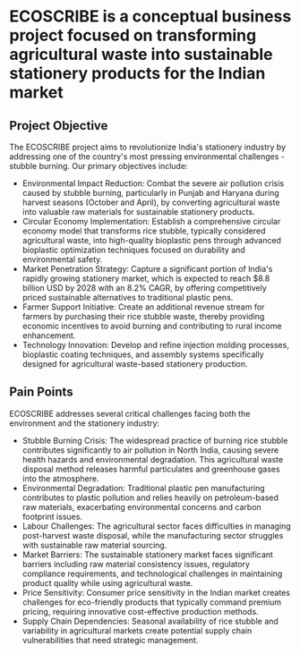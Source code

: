 # ECOSCRIBE is a conceptual business project focused on transforming agricultural waste into sustainable stationery products for the Indian market
## Project Objective 
The ECOSCRIBE project aims to revolutionize India's stationery industry by addressing one of the country's most pressing environmental challenges - stubble burning. Our primary objectives include:  
- Environmental Impact Reduction: Combat the severe air pollution crisis caused by stubble burning, particularly in Punjab and Haryana during harvest seasons (October and April), by converting agricultural waste into valuable raw materials for sustainable stationery products.
- Circular Economy Implementation: Establish a comprehensive circular economy model that transforms rice stubble, typically considered agricultural waste, into high-quality bioplastic pens through advanced bioplastic optimization techniques focused on durability and environmental safety.
- Market Penetration Strategy: Capture a significant portion of India's rapidly growing stationery market, which is expected to reach $8.8 billion USD by 2028 with an 8.2% CAGR, by offering competitively priced sustainable alternatives to traditional plastic pens.
- Farmer Support Initiative: Create an additional revenue stream for farmers by purchasing their rice stubble waste, thereby providing economic incentives to avoid burning and contributing to rural income enhancement.
- Technology Innovation: Develop and refine injection molding processes, bioplastic coating techniques, and assembly systems specifically designed for agricultural waste-based stationery production.
## Pain Points
ECOSCRIBE addresses several critical challenges facing both the environment and the stationery industry:  
- Stubble Burning Crisis: The widespread practice of burning rice stubble contributes significantly to air pollution in North India, causing severe health hazards and environmental degradation. This agricultural waste disposal method releases harmful particulates and greenhouse gases into the atmosphere.
- Environmental Degradation: Traditional plastic pen manufacturing contributes to plastic pollution and relies heavily on petroleum-based raw materials, exacerbating environmental concerns and carbon footprint issues.
- Labour Challenges: The agricultural sector faces difficulties in managing post-harvest waste disposal, while the manufacturing sector struggles with sustainable raw material sourcing.
- Market Barriers: The sustainable stationery market faces significant barriers including raw material consistency issues, regulatory compliance requirements, and technological challenges in maintaining product quality while using agricultural waste.
- Price Sensitivity: Consumer price sensitivity in the Indian market creates challenges for eco-friendly products that typically command premium pricing, requiring innovative cost-effective production methods.
- Supply Chain Dependencies: Seasonal availability of rice stubble and variability in agricultural markets create potential supply chain vulnerabilities that need strategic management.
